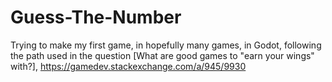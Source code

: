 # Guess-The-Number
Trying to make my first game, in hopefully many games, in Godot, following the path used in the question [What are good games to "earn your wings" with?], https://gamedev.stackexchange.com/a/945/9930
